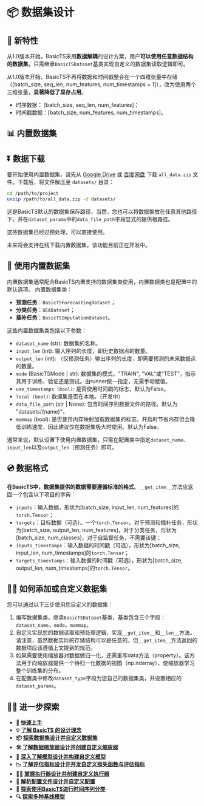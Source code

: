 # 📦 数据集设计

## 🎸 新特性

从1.0版本开始，BasicTS采用**数据解耦**的设计方案，用户**可以使用任意数据结构的数据集**，只需继承`BasicTSDataset`基类实现自定义的数据集读取逻辑即可。

从1.0版本开始，BasicTS不再将数据和时间戳整合在一个四维张量中存储（\[batch_size, seq_len, num_features, num_timestamps + 1\]），改为使用两个三维张量，**显著降低了显存占用**。
- 时序数据： \[batch_size, seq_len, num_features\]；
- 时间戳数据：\[batch_size, num_features, num_timestamps\]。

## 📊 内置数据集

## ⏬ 数据下载

要开始使用内置数据集，请先从 [Google Drive](https://drive.google.com/drive/folders/14EJVODCU48fGK0FkyeVom_9lETh80Yjp?usp=sharing) 或 [百度网盘](https://pan.baidu.com/s/1shA2scuMdZHlx6pj35Dl7A?pwd=s2xe) 下载 `all_data.zip` 文件。下载后，将文件解压至 `datasets/` 目录：

```bash
cd /path/to/project
unzip /path/to/all_data.zip -d datasets/
```

这是BasicTS默认的数据集保存路径，当然，您也可以将数据集放在任意其他路径下，并在`dataset_params`中的`data_file_path`字段显式的提供根路径。

这些数据集已经过预处理，可以直接使用。

未来将会支持在线下载内置数据集，该功能目前正在开发中。

## 🔬 使用内置数据集

内置数据集通常配合BasicTS内置支持的数据集类使用，内置数据类也是配置中的默认选项。
内置数据集类：
- **预测任务**：`BasicTSForecastingDataset`；
- **分类任务**：`UEADataset`；
- **插补任务**：`BasicTSImputationDataset`。

这些内置数据集类包括以下参数：
- `dataset_name` (str): 数据集的名称。
- `input_len` (int): 输入序列的长度，即历史数据点的数量。
- `output_len` (int): （仅预测任务）输出序列的长度，即需要预测的未来数据点的数量。
- `mode` (BasicTSMode | str): 数据集的模式，"TRAIN", "VAL"或"TEST"，指示其用于训练、验证还是测试。由runner统一指定，无需手动赋值。
- `use_timestamps (bool)`: 是否使用时间戳的标志，默认为False。
- `local (bool)`: 数据集是否在本地。（开发中）
- `data_file_path` (str | None): 包含时间序列数据文件的路径。默认为 "datasets/{name}"。
- `memmap` (bool): 是否使用内存映射加载数据集的标志。开启时节省内存但会降低训练速度，因此建议仅在数据集极大时使用。默认为False。

通常来说，默认设置下使用内置数据集，只需在配置类中指定`dataset_name`、`input_len`以及`output_len`（预测任务）即可。

## 💿 数据格式

**在BasicTS中，数据集提供的数据需要遵循标准的格式**。`__get_item__`方法应返回一个包含以下项目的字典：
- `inputs`：输入数据，形状为\[batch_size, input_len, num_features\]的`torch.Tensor`；
- `targets`：目标数据（可选）。一个`torch.Tensor`。对于预测和插补任务，形状为\[batch_size, output_len, num_features\]，对于分类任务，形状为\[batch_size, num_classes\]，对于自监督任务，不需要该键；
- `inputs_timestamps`：输入数据的时间戳（可选），形状为\[batch_size, input_len, num_timestamps\]的`torch.Tensor`；
- `targets_timestamps`：输入数据的时间戳（可选），形状为\[batch_size, output_len, num_timestamps\]的`torch.Tensor`。

## 🧑‍🍳 如何添加或自定义数据集

您可以通过以下三步使用您自定义的数据集：
1. 编写数据集类，继承`BasicTSDataset`基类，基类包含三个字段：`dataset_name`，`mode`，`memmap`。
2. 自定义实现您的数据读取和预处理逻辑，实现`__get_item__`和`__len__`方法。请注意，虽然数据实际的存储结构可以是任意的，但`__get_item__`方法返回的数据项应该遵循上文提到的规范。
3. 如果需要使用缩放器对数据做归一化，还需重写data方法（property）。该方法用于向缩放器提供一个待归一化数据的视图（np.ndarray），使缩放器学习整个训练集的分布。
4. 在配置类中修改`dataset_type`字段为您自己的数据集类，并设置相应的`dataset_params`。

## 🧑‍💻 进一步探索

- **🎉 [快速上手](./getting_started_cn.md)**
- **💡 [了解 BasicTS 的设计理念](./overall_design_cn.md)**
- **📦 [探索数据集设计并自定义数据集](./dataset_design_cn.md)**
- **🛠️ [了解数据缩放器设计并创建自定义缩放器](./scaler_design_cn.md)**
- **🧠 [深入了解模型设计并构建自定义模型](./model_design_cn.md)**
- **📉 [了解评估指标设计并开发自定义损失函数与评估指标](./metrics_design_cn.md)**
- **🏃‍♂️ [掌握执行器设计并创建自定义执行器](runner_and_pipeline_cn.md)**
- **📜 [解析配置文件设计并自定义配置](./config_design_cn.md)**
- **🎯 [探索使用BasicTS进行时间序列分类](./time_series_classification_cn.md)**
- **🔍 [探索多种基线模型](../baselines/)**
